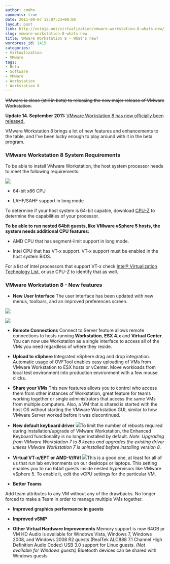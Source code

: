 ```yaml
---
author: cmohn
comments: true
date: 2011-09-07 12:07:23+00:00
layout: post
link: http://vninja.net/virtualization/vmware-workstation-8-whats-new/
slug: vmware-workstation-8-whats-new
title: VMware Workstation 8 - What's new?
wordpress_id: 1415
categories:
- Virtualization
- VMware
tags:
- Beta
- Software
- VMware
- Workstation
- Workstation 8
---
```


<del>VMware is close (still in beta) to releasing the new major release of VMware Workstation.</del>

**Update 14. September 2011:** [VMware Workstation 8 has now officially been released.](http://www.vmware.com/products/workstation/)

VMware Workstation 8 brings a lot of new features and enhancements to the table, and I've been lucky enough to play around with it in the beta program.



### VMware Workstation 8 System Requirements


To be able to install VMware Workstation, the host system processor needs to meet the following requirements:


[![](http://vninja.net/wordpress/wp-content/uploads/2011/09/VMware-Workstation-8-Whats-New-CPU-Z-1-150x150.png)](http://vninja.net/wordpress/wp-content/uploads/2011/09/VMware-Workstation-8-Whats-New-CPU-Z-1.png)

  * 64-bit x86 CPU


  * LAHF/SAHF support in long mode


  

To determine if your host system is 64-bit capable, download [CPU-Z](http://www.cpuid.com/softwares/cpu-z.html) to determine the capabilities of your processor.

**To be able to run nested 64bit guests, like VMware vSphere 5 hosts, the system needs additional CPU features:**




  * AMD CPU that has segment-limit support in long mode.



  * Intel CPU that has VT-x support. VT-x support must be enabled in the host system BIOS.



For a list of Intel processors that support VT-x check [Intel® Virtualization Technology List](http://ark.intel.com/VTList.aspx), or use CPU-Z to identify that as well.



### VMware Workstation 8 - New features






  * **New User Interface**
The user interface has been updated with new menus, toolbars, and an improved preferences screen.

[![](http://vninja.net/wordpress/wp-content/uploads/2011/09/VMware-Workstation-8-Whats-New-GUI-11-150x150.png)](http://vninja.net/wordpress/wp-content/uploads/2011/09/VMware-Workstation-8-Whats-New-GUI-11.png)

[![](http://vninja.net/wordpress/wp-content/uploads/2011/09/VMware-Workstation-8-Whats-New-GUI-2-150x150.png)](http://vninja.net/wordpress/wp-content/uploads/2011/09/VMware-Workstation-8-Whats-New-GUI-2.png)

  



  * **Remote Connections**
Connect to Server feature allows remote connections to hosts running **Workstation**, **ESX 4.x** and **Virtual Center**.  You can now use Workstation as a single interface to access all of the VMs you need regardless of where they reside.



  



  * **Upload to vSphere**
Integrated vSphere drag and drop integration. Automatic usage of OVFTool enables easy uploading of VMs from VMware Workstation to ESX hosts or vCenter. Move workloads from local test environment into production environment with a few mouse clicks.



  



  * **Share your VMs**
This new features allows you to control who access them from other instances of Workstation, great feature for teams working together or single administrators that access the same VMs from multiple computers. Also, a VM that is shared is started with the host OS without starting the VMware Workstation GUI, similar to how VMware Server worked before it was discontinued.


  



  * **New default keyboard driver**
[![](http://vninja.net/wordpress/wp-content/uploads/2011/09/VMware-Workstation-8-Whats-New-Enhanced-Keyboard-Installation-1-150x150.png)](http://vninja.net/wordpress/wp-content/uploads/2011/09/VMware-Workstation-8-Whats-New-Enhanced-Keyboard-Installation-1.png)To limit the number of reboots required during installation/upgrade of VMware Workstation, the Enhanced Keyboard functionality is no longer installed by default. 
_Note: Upgrading from VMware Workstation 7 to 8 keeps and upgrades the existing driver unless VMware Workstation 7 is uninstalled before installing version 8._
  



  * **Virtual VT-x/EPT or AMD-V/RVI**
[![](http://vninja.net/wordpress/wp-content/uploads/2011/09/VMware-Workstation-8-Whats-New-VT-x-1-150x150.png)](http://vninja.net/wordpress/wp-content/uploads/2011/09/VMware-Workstation-8-Whats-New-VT-x-1.png)This is a good one, at least for all of us that run lab environments on our desktops or laptops. 
This setting enables you to run 64bit guests inside nested hypervisors like VMware vSphere 5. To enable it, edit the vCPU settings for the particular VM.
  



  * **Better Teams**

Add team attributes to any VM without any of the drawbacks.  No longer forced to make a Team in order to manage multiple VMs together.
  



  * **Improved graphics performance in guests**
  



  * **Improved vSMP**
  



  * **Other Virtual Hardware Improvements**
Memory support is now 64GB pr VM
HD Audio is available for Windows Vista, Windows 7, Windows 2008, and Windows 2008 R2 guests (RealTek ALC888 7.1 Channel High Definition Audio Codec)
USB 3.0 support for Linux guests. _(Not available for Windows guests)_
Bluetooth devices can be shared with Windows guests

